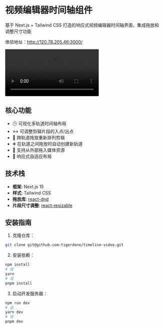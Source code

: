 # 视频编辑器时间轴组件

基于 Next.js + Tailwind CSS 打造的响应式视频编辑器时间轴界面，集成拖放和调整尺寸功能

体验地址：http://120.78.205.46:3000/

![时间轴预览](./src/assets/demo.mp4)

## 核心功能

- 🕒 可视化多轨道时间轴布局
- ↔️ 可调整剪辑片段的入点/出点
- 🧱 跨轨道拖放重新排列剪辑
- ➕ 在轨道之间拖放时自动创建新轨道
- 🎥 支持从外部拖入媒体资源
- 📱 响应式自适应布局

## 技术栈

- **框架**: Next.js 15
- **样式**: Tailwind CSS
- **拖放库**: [react-dnd](https://react-dnd.github.io/react-dnd/)
- **片段尺寸调整**: [react-resizable](https://www.npmjs.com/package/react-resizable)

## 安装指南

1. 克隆仓库：
```bash
git clone git@github.com:tigerdone/timeline-video.git
```

2. 安装依赖：
```bash
npm install
# 或
yarn
# 或
pnpm install
```

3. 启动开发服务器：
```bash
npm run dev
# 或
yarn dev
# 或
pnpm dev
```
